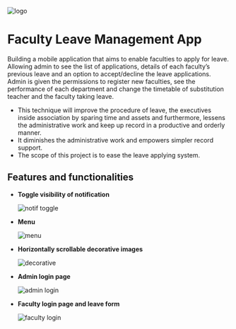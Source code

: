 ![logo](https://user-images.githubusercontent.com/91364256/200879509-8e3c1ace-7a55-41e5-8719-190e1cb33a86.png) 

# Faculty Leave Management App 

Building a mobile application that aims to enable faculties to apply for leave. Allowing admin to see the list of applications, details of each faculty’s previous leave and an option to accept/decline the leave applications. Admin is given the permissions to register new faculties, see the performance of each department and change the timetable of substitution teacher and the faculty taking leave.  

- This technique will improve the procedure of leave, the executives inside association by sparing time and assets and furthermore, lessens the administrative work and keep up record in a productive and orderly manner. 
- It diminishes the administrative work and empowers simpler record support. 
- The scope of this project is to ease the leave applying system.


## Features and functionalities

- **Toggle visibility of notification**

    ![notif toggle](https://user-images.githubusercontent.com/91364256/201152615-96602e5f-5807-415d-b15b-53383bf2b602.gif)

- **Menu**
  
    ![menu](https://user-images.githubusercontent.com/91364256/201155010-bbd91824-1b3f-49b2-98dd-465b53681e5c.gif)

- **Horizontally scrollable decorative images**

    ![decorative](https://user-images.githubusercontent.com/91364256/201149869-af61a754-af85-4248-903c-0603a98932f3.gif)

- **Admin login page**
    
    ![admin login](https://user-images.githubusercontent.com/91364256/201156430-0dfa28a7-908e-4e9c-a28f-628dd1a6047b.gif)

- **Faculty login page and leave form**

    ![faculty login](https://user-images.githubusercontent.com/91364256/201160188-46bb0987-7da8-4fea-b5be-1e2c7a144664.gif)

    
